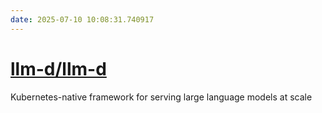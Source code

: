 ```yaml
---
date: 2025-07-10 10:08:31.740917
---
```


# [llm-d/llm-d](https://github.com/llm-d/llm-d)

Kubernetes-native framework for serving large language models at scale